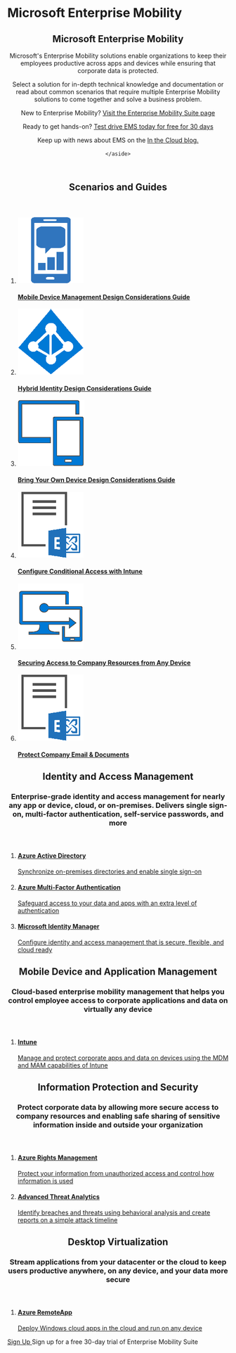 ﻿---
asset_id: 961350ed-a3f1-44f1-b239-b46345b8f620
layout: HubPage
---
# Microsoft Enterprise Mobility
<article id="main">
  <header class="header">
    <h1>Microsoft Enterprise Mobility</h1>
    <section class="description">
      <p>Microsoft's Enterprise Mobility solutions enable organizations to keep their employees productive across apps and devices while ensuring that corporate data is protected.</p> 
      <p>Select a solution for in-depth technical knowledge and documentation or read about common scenarios that require multiple Enterprise Mobility solutions to come together and solve a business problem.</p>
    </section>
    <aside class="more-info">
      <div class="alert">
        <p>New to Enterprise Mobility? <a href="https://www.microsoft.com/en-us/server-cloud/enterprise-mobility/overview.aspx" title="" target="_blank">Visit the Enterprise Mobility Suite page</a></p>
        <p>Ready to get hands-on? <a href="https://www.microsoft.com/en-us/server-cloud/enterprise-mobility/ems-trial.aspx" title="" target="_blank">Test drive EMS today for free for 30 days</a></p>
      </div>
      <div class="alert alert-important">
        <p>Keep up with news about EMS on the <a href="https://blogs.technet.microsoft.com/in_the_cloud/" title="" target="_blank">In the Cloud blog.</a></p>
      </div>

    </aside>
  </header>

  <section class="docset featured">
    <header>
      <h2>Scenarios and Guides</h2>
    </header>
    <ol class="carousel">
      <li class="column column-third">
        <a href="/EM/Solutions/mdm-design-considerations-guide">
          <img src="../Image/mobile_engagement_icon.png" alt="MDM DCG Icon">
          <div class="content">
            <h4>Mobile Device Management Design Considerations Guide</h4>
          </div>
        </a>
      </li>
      <li class="column column-third">
        <a href="/active-directory/active-directory-hybrid-identity-design-considerations-overview" target="_blank">
          <img src="../Image/azure_active_directory_icon.png" alt="Hybrid Identity DCG icon">
          <div class="content">
            <h4>Hybrid Identity Design Considerations Guide</h4>
          </div>
        </a>
      </li>
      <li class="column column-third">
        <a href="/EM/Solutions/BYOD-design-considerations-guide">
          <img src="../Image/mobile_devices_icon.png" alt="BYOD DCG icon">
          <div class="content">
            <h4>Bring Your Own Device Design Considerations Guide</h4>
          </div>
        </a>
      </li>
      <li class="column column-third">
        <a href="https://gallery.technet.microsoft.com/Protecting-company-data-2d27c466" title="Protecting company data and email with Intune" target="_blank">
          <img src="../Image/conditional access_exchange_icon.png" alt="Intune icon">
          <div class="content">
            <h4>Configure Conditional Access with Intune</h4>
          </div>
        </a>
      </li>
      <li class="column column-third">
        <a href="/EM/Solutions/Secure-access-to-company-resources-from-any-location-on-any-device">
          <img src="../Image/intune_byod_icon.png" alt="Intune icon">
          <div class="content">
            <h4>Securing Access to Company Resources from Any Device</h4>
          </div>
        </a>
      </li>
      <li class="column column-third">
        <a href="./Solutions/Architecture-guidance-for-protecting-company-email-and-documents">
          <img src="../Image/conditional access_exchange_icon.png" alt="Intune icon">
          <div class="content">
            <h4>Protect Company Email &amp; Documents</h4>
          </div>
        </a>
      </li>
    </ol>
  </section>

  <section class="docset docset-first">
    <header>
      <h2>Identity and Access Management</h2>
      <h3>Enterprise-grade identity and access management for nearly any app or device, cloud, or on-premises. Delivers single sign-on, multi-factor authentication, self-service passwords, and more</h3>
    </header>
    <ol class="row">
      <li class="column column-third">
        <a href="/active-directory/active-directory-whatis">
          <h4>Azure Active Directory</h4>
          <p>Synchronize on-premises directories and enable single sign-on</p>
        </a>
      </li>
      <li class="column column-third">
        <a href="/multi-factor-authentication/multi-factor-authentication">
          <h4>Azure Multi-Factor Authentication</h4>
          <p>Safeguard access to your data and apps with an extra level of authentication</p>
        </a>
      </li>
      <li class="column column-third">
        <a href="/MIM/index">
          <h4>Microsoft Identity Manager</h4>
          <p>Configure identity and access management that is secure, flexible, and cloud ready</p>
        </a>
      </li>
    </ol>
  </section>

 <section class="docset">
    <header>
      <h2>Mobile Device and Application Management</h2>
      <h3>Cloud-based enterprise mobility management that helps you control employee access to corporate applications and data on virtually any device</h3>
    </header>
    <ol class="row">
      <li class="column column-third">
        <a href="/Intune/">
          <h4>Intune</h4>
          <p>Manage and protect corporate apps and data on devices using the MDM and MAM capabilities of Intune</p>
        </a>
      </li>
    </ol>
  </section>

  <section class="docset">
    <header>
      <h2>Information Protection and Security</h2>
      <h3>Protect corporate data by allowing more secure access to company resources and enabling safe sharing of sensitive information inside and outside your organization</h3>
    </header>
    <ol class="row">
      <li class="column column-third">
        <a href="/rights-management/">
          <h4>Azure Rights Management</h4>
          <p>Protect your information from unauthorized access and control how information is used</p>
        </a>
      </li>
      <li class="column column-third">
        <a href="/ATA/">
          <h4>Advanced Threat Analytics</h4>
          <p>Identify breaches and threats using behavioral analysis and create reports on a simple attack timeline</p>
        </a>
      </li>
    </ol>
  </section>

  <section class="docset">
    <header>
      <h2>Desktop Virtualization</h2>
      <h3>Stream applications from your datacenter or the cloud to keep users productive anywhere, on any device, and your data more secure</h3>
    </header>
    <ol class="row">
      <li class="column column-third">
        <a href="/remoteapp/remoteapp-whatis">
          <h4>Azure RemoteApp</h4>
          <p>Deploy Windows cloud apps in the cloud and run on any device</p>
        </a>
      </li>
    </ol>
  </section>

  <aside class="callout">
    <p><a href="https://www.microsoft.com/en-us/server-cloud/enterprise-mobility/ems-trial.aspx" class="button">Sign Up <span class="icon icon-next"></span></a>Sign up for a free 30-day trial of Enterprise Mobility Suite</p>

  </aside>
</article>
